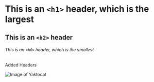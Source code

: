 # This is an `<h1>` header, which is the largest

## This is an `<h2>` header

###### This is an `<h6>` header, which is the smallest

Added Headers

![Image of Yaktocat](https://octodex.github.com/images/yaktocat.png)
